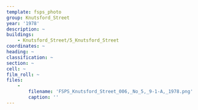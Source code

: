 ```yaml
---
template: fsps_photo
group: Knutsford_Street
year: '1978'
description: ~
buildings:
    - Knutsford_Street/5_Knutsford_Street
coordinates: ~
heading: ~
classification: ~
section: ~
cell: ~
film_roll: ~
files:
    -
        filename: 'FSPS_Knutsford_Street_006,_No_5,_9-1-A,_1978.png'
        caption: ''
---
```

